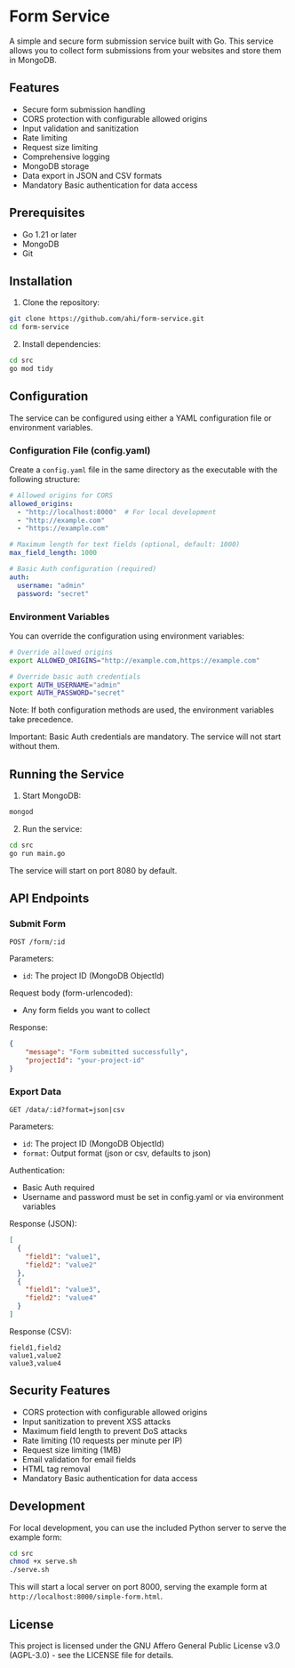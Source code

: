 # Form Service

A simple and secure form submission service built with Go. This service allows you to collect form submissions from your websites and store them in MongoDB.

## Features

- Secure form submission handling
- CORS protection with configurable allowed origins
- Input validation and sanitization
- Rate limiting
- Request size limiting
- Comprehensive logging
- MongoDB storage
- Data export in JSON and CSV formats
- Mandatory Basic authentication for data access

## Prerequisites

- Go 1.21 or later
- MongoDB
- Git

## Installation

1. Clone the repository:
```bash
git clone https://github.com/ahi/form-service.git
cd form-service
```

2. Install dependencies:
```bash
cd src
go mod tidy
```

## Configuration

The service can be configured using either a YAML configuration file or environment variables.

### Configuration File (config.yaml)

Create a `config.yaml` file in the same directory as the executable with the following structure:

```yaml
# Allowed origins for CORS
allowed_origins:
  - "http://localhost:8000"  # For local development
  - "http://example.com"
  - "https://example.com"

# Maximum length for text fields (optional, default: 1000)
max_field_length: 1000

# Basic Auth configuration (required)
auth:
  username: "admin"
  password: "secret"
```

### Environment Variables

You can override the configuration using environment variables:

```bash
# Override allowed origins
export ALLOWED_ORIGINS="http://example.com,https://example.com"

# Override basic auth credentials
export AUTH_USERNAME="admin"
export AUTH_PASSWORD="secret"
```

Note: If both configuration methods are used, the environment variables take precedence.

Important: Basic Auth credentials are mandatory. The service will not start without them.

## Running the Service

1. Start MongoDB:
```bash
mongod
```

2. Run the service:
```bash
cd src
go run main.go
```

The service will start on port 8080 by default.

## API Endpoints

### Submit Form
```
POST /form/:id
```

Parameters:
- `id`: The project ID (MongoDB ObjectId)

Request body (form-urlencoded):
- Any form fields you want to collect

Response:
```json
{
    "message": "Form submitted successfully",
    "projectId": "your-project-id"
}
```

### Export Data
```
GET /data/:id?format=json|csv
```

Parameters:
- `id`: The project ID (MongoDB ObjectId)
- `format`: Output format (json or csv, defaults to json)

Authentication:
- Basic Auth required
- Username and password must be set in config.yaml or via environment variables

Response (JSON):
```json
[
  {
    "field1": "value1",
    "field2": "value2"
  },
  {
    "field1": "value3",
    "field2": "value4"
  }
]
```

Response (CSV):
```csv
field1,field2
value1,value2
value3,value4
```

## Security Features

- CORS protection with configurable allowed origins
- Input sanitization to prevent XSS attacks
- Maximum field length to prevent DoS attacks
- Rate limiting (10 requests per minute per IP)
- Request size limiting (1MB)
- Email validation for email fields
- HTML tag removal
- Mandatory Basic authentication for data access

## Development

For local development, you can use the included Python server to serve the example form:

```bash
cd src
chmod +x serve.sh
./serve.sh
```

This will start a local server on port 8000, serving the example form at `http://localhost:8000/simple-form.html`.

## License

This project is licensed under the GNU Affero General Public License v3.0 (AGPL-3.0) - see the LICENSE file for details. 